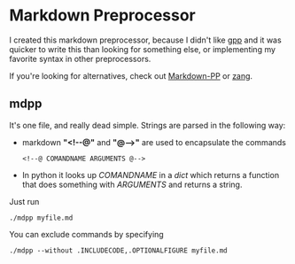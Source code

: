 # Markdown Preprocessor #

I created this markdown preprocessor, because I didn't like 
[gpp](http://en.nothingisreal.com/wiki/GPP) and it was quicker to write this
than looking for something else, or implementing my favorite syntax in other
preprocessors.

If you're looking for alternatives, check out
[Markdown-PP](https://github.com/jreese/markdown-pp) or
[zang](https://github.com/32bitkid/zang).

## mdpp ##

It's one file, and really dead simple. Strings are parsed in the following way:

  * markdown **"\<\!--@"** and **"@--\>"** are used to encapsulate the commands
    ```    
    <!--@ COMANDNAME ARGUMENTS @-->
    ```
  * In python it looks up _COMANDNAME_ in a _dict_ which returns a function 
    that does something with _ARGUMENTS_ and returns a string.

Just run

~~~ {.bash}
./mdpp myfile.md
~~~

You can exclude commands by specifying 

~~~ {.bash}
./mdpp --without .INCLUDECODE,.OPTIONALFIGURE myfile.md
~~~


